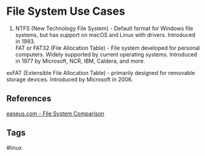 # File System Use Cases

1. NTFS (New Technology File System) - Default format for Windows file systems, but has support on macOS and Linux with drivers. Introduced in 1993.  
FAT or FAT32 (File Allocation Table) - File system developed for personal computers. Widely supported by current operating systems. Introduced in 1977 by Microsoft, NCR, IBM, Caldera, and more. 

exFAT (Extensible File Allocation Table) - primarily designed for removable storage devices. Introduced by Microsoft in 2006.  

## References
[easeus.com - File System Comparison](https://www.easeus.com/diskmanager/file-system.html)

## Tags
#linux
